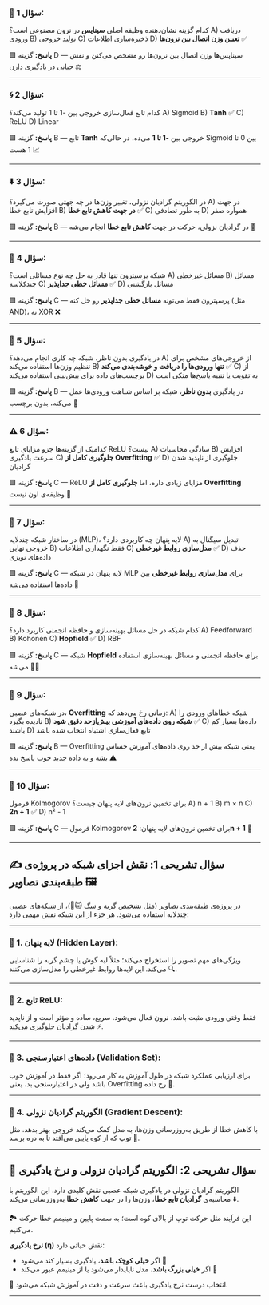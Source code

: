 

### 🧠 **سؤال 1:**

کدام گزینه نشان‌دهنده وظیفه اصلی **سیناپس** در نرون مصنوعی است؟
A) دریافت ورودی
B) تولید خروجی
C) ذخیره‌سازی اطلاعات
D) **تعیین وزن اتصال بین نرون‌ها** ✅

🟩 **پاسخ:** گزینه D — سیناپس‌ها وزن اتصال بین نرون‌ها رو مشخص می‌کنن و نقش حیاتی در یادگیری دارن ⚖️

---

### 🌀 **سؤال 2:**

کدام تابع فعال‌سازی خروجی بین -1 تا 1 تولید می‌کند؟
A) Sigmoid
B) **Tanh** ✅
C) ReLU
D) Linear

🟩 **پاسخ:** گزینه B — تابع **Tanh** خروجی بین **-1 تا 1** می‌ده، در حالی‌که Sigmoid بین 0 تا 1 هست 📈

---

### ⬇️ **سؤال 3:**

در الگوریتم گرادیان نزولی، تغییر وزن‌ها در چه جهتی صورت می‌گیرد؟
A) در جهت افزایش تابع خطا
B) **در جهت کاهش تابع خطا** ✅
C) به طور تصادفی
D) همواره صفر

🟩 **پاسخ:** گزینه B — در گرادیان نزولی، حرکت در جهت **کاهش تابع خطا** انجام می‌شه 🔽

---

### 🔳 **سؤال 4:**

شبکه پرسپترون تنها قادر به حل چه نوع مسائلی است؟
A) مسائل غیرخطی
B) مسائل چندکلاسه
C) **مسائل خطی جداپذیر** ✅
D) مسائل بازگشتی

🟩 **پاسخ:** گزینه C — پرسپترون فقط می‌تونه **مسائل خطی جداپذیر** رو حل کنه (مثل AND)، نه XOR ❌

---

### 🧩 **سؤال 5:**

در یادگیری بدون ناظر، شبکه چه کاری انجام می‌دهد؟
A) از خروجی‌های مشخص برای تنظیم وزن‌ها استفاده می‌کند
B) **تنها ورودی‌ها را دریافت و خوشه‌بندی می‌کند** ✅
C) از برچسب‌های داده برای پیش‌بینی استفاده می‌کند
D) به تقویت یا تنبیه پاسخ‌ها متکی است

🟩 **پاسخ:** گزینه B — در یادگیری **بدون ناظر**، شبکه بر اساس شباهت ورودی‌ها عمل می‌کنه، بدون برچسب 🧩

---

### ⚠️ **سؤال 6:**

کدامیک از گزینه‌ها جزو مزایای تابع ReLU نیست؟
A) سادگی محاسبات
B) افزایش سرعت یادگیری
C) **جلوگیری کامل از Overfitting** ✅
D) جلوگیری از ناپدید شدن گرادیان

🟩 **پاسخ:** گزینه C — ReLU مزایای زیادی داره، اما **جلوگیری کامل از Overfitting** وظیفه‌ی اون نیست 🚫

---

### 🧱 **سؤال 7:**

در ساختار شبکه چندلایه (MLP)، لایه پنهان چه کاربردی دارد؟
A) تبدیل سیگنال به خروجی نهایی
B) فقط نگهداری اطلاعات
C) **مدل‌سازی روابط غیرخطی** ✅
D) حذف داده‌های نویزی

🟩 **پاسخ:** گزینه C — لایه پنهان در شبکه MLP برای **مدل‌سازی روابط غیرخطی** بین داده‌ها استفاده می‌شه 🧠

---

### 🔁 **سؤال 8:**

کدام شبکه در حل مسائل بهینه‌سازی و حافظه انجمنی کاربرد دارد؟
A) Feedforward
B) Kohonen
C) **Hopfield** ✅
D) RBF

🟩 **پاسخ:** گزینه C — شبکه **Hopfield** برای حافظه انجمنی و مسائل بهینه‌سازی استفاده می‌شه 💾🔁

---

### 🧪 **سؤال 9:**

در شبکه‌های عصبی، **Overfitting** زمانی رخ می‌دهد که:
A) شبکه خطاهای ورودی را نادیده بگیرد
B) **شبکه روی داده‌های آموزشی بیش‌ازحد دقیق شود** ✅
C) داده‌ها بسیار کم باشند
D) تابع فعال‌سازی اشتباه انتخاب شده باشد

🟩 **پاسخ:** گزینه B — Overfitting یعنی شبکه بیش از حد روی داده‌های آموزش حساس بشه و به داده جدید خوب پاسخ نده ⚠️

---

### 📐 **سؤال 10:**

فرمول Kolmogorov برای تخمین نرون‌های لایه پنهان چیست؟
A) n + 1
B) m × n
C) **2n + 1** ✅
D) n² - 1

🟩 **پاسخ:** گزینه C — فرمول Kolmogorov برای تخمین نرون‌های لایه پنهان: **2n + 1** 📐

---

## ✍️ **سؤال تشریحی 1: نقش اجزای شبکه در پروژه‌ی طبقه‌بندی تصاویر 🖼**

در پروژه‌ی طبقه‌بندی تصاویر (مثل تشخیص گربه و سگ 🐱🐶)، از شبکه‌های عصبی چندلایه استفاده می‌شود. هر جزء از این شبکه نقش مهمی دارد:

---

### 🔹 1. لایه پنهان (Hidden Layer):

ویژگی‌های مهم تصویر را استخراج می‌کند؛ مثلاً لبه گوش یا چشم گربه را شناسایی می‌کند. این لایه‌ها روابط غیرخطی را مدل‌سازی می‌کنند 🔍.

---

### 🔹 2. تابع ReLU:

فقط وقتی ورودی مثبت باشد، نرون فعال می‌شود. سریع، ساده و مؤثر است و از ناپدید شدن گرادیان جلوگیری می‌کند ⚡.

---

### 🔹 3. داده‌های اعتبارسنجی (Validation Set):

برای ارزیابی عملکرد شبکه در طول آموزش به کار می‌رود؛ اگر فقط در آموزش خوب باشد ولی در اعتبارسنجی بد، یعنی Overfitting رخ داده 🧪.

---

### 🔹 4. الگوریتم گرادیان نزولی (Gradient Descent):

با کاهش خطا از طریق به‌روزرسانی وزن‌ها، به مدل کمک می‌کند خروجی بهتر بدهد. مثل توپ که از کوه پایین می‌افتد تا به دره برسد 🎯.

---

## 🧠 **سؤال تشریحی 2: الگوریتم گرادیان نزولی و نرخ یادگیری**

الگوریتم گرادیان نزولی در یادگیری شبکه عصبی نقش کلیدی دارد. این الگوریتم با محاسبه‌ی **گرادیان تابع خطا**، وزن‌ها را در جهت **کاهش خطا** به‌روزرسانی می‌کند ⬇️.

🏞 این فرآیند مثل حرکت توپ از بالای کوه است؛ به سمت پایین و مینیمم خطا حرکت می‌کنیم.

**نرخ یادگیری (η)** نقش حیاتی دارد:

* اگر **خیلی کوچک باشد**، یادگیری بسیار کند می‌شود 🐢
* اگر **خیلی بزرگ باشد**، مدل ناپایدار می‌شود یا از مینیمم عبور می‌کند 🚫

🔑 انتخاب درست نرخ یادگیری باعث سرعت و دقت در آموزش شبکه می‌شود.

---

